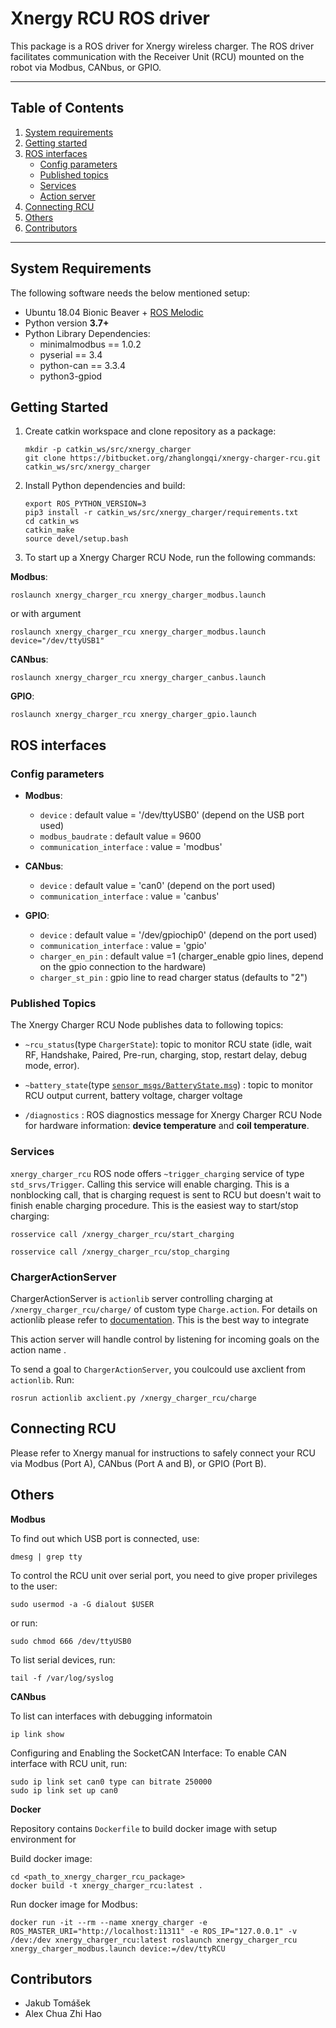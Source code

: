# Xnergy RCU ROS driver

This package is a ROS driver for Xnergy wireless charger. The ROS driver facilitates communication with the Receiver Unit (RCU) mounted on the robot via Modbus, CANbus, or GPIO. 

---- 
## Table of Contents

1. [System requirements](#system-requirements)
2. [Getting started](#Getting-started)
3. [ROS interfaces](#ros-interfaces)
    * [Config parameters](#config-parameters)
    * [Published topics](#published-topics)
    * [Services](#services)    
    * [Action server](#chargeractionserver)
4. [Connecting RCU](#connecting-RCU)
5. [Others](#others)
6. [Contributors](#contributors)

----


## System Requirements
The following software needs the below mentioned setup:

* Ubuntu 18.04 Bionic Beaver + [ROS Melodic](http://wiki.ros.org/melodic/Installation/Ubuntu)
* Python version **3.7+**
* Python Library Dependencies:
    * minimalmodbus == 1.0.2
    * pyserial == 3.4
    * python-can == 3.3.4
    * python3-gpiod

## Getting Started

1. Create catkin workspace and clone repository as a package:

    ```
    mkdir -p catkin_ws/src/xnergy_charger
    git clone https://bitbucket.org/zhanglongqi/xnergy-charger-rcu.git catkin_ws/src/xnergy_charger
    ```

2. Install Python dependencies and build:

    ```
    export ROS_PYTHON_VERSION=3
    pip3 install -r catkin_ws/src/xnergy_charger/requirements.txt
    cd catkin_ws
    catkin_make
    source devel/setup.bash
    ```
3. To start up a Xnergy Charger RCU Node, run the following commands:

**Modbus**:

```
roslaunch xnergy_charger_rcu xnergy_charger_modbus.launch
```

or with argument

```
roslaunch xnergy_charger_rcu xnergy_charger_modbus.launch device="/dev/ttyUSB1"
```

**CANbus**:

```
roslaunch xnergy_charger_rcu xnergy_charger_canbus.launch
```

**GPIO**:

```
roslaunch xnergy_charger_rcu xnergy_charger_gpio.launch
```

## ROS interfaces

### Config parameters

* **Modbus**:
    * `device` : default value = '/dev/ttyUSB0' (depend on the USB port used)
    * `modbus_baudrate` : default value = 9600
    * `communication_interface` : value = 'modbus'

* **CANbus**:
    * `device` : default value = 'can0' (depend on the port used)
    * `communication_interface` : value = 'canbus'

* **GPIO**:
    * `device` : default value = '/dev/gpiochip0' (depend on the port used)
    * `communication_interface` : value = 'gpio'
    * `charger_en_pin` : default value =1 (charger_enable gpio lines, depend on the gpio connection to the hardware)
    * `charger_st_pin` : gpio line to read charger status (defaults to "2")


### Published Topics

The Xnergy Charger RCU Node publishes data to following topics:
    
* `~rcu_status`(type `ChargerState`): topic to monitor RCU state (idle, wait RF, Handshake, Paired, Pre-run, charging, stop, restart delay, debug mode, error).

* `~battery_state`(type [`sensor_msgs/BatteryState.msg`](http://docs.ros.org/en/melodic/api/sensor_msgs/html/msg/BatteryState.html)) : topic to monitor RCU output current, battery voltage, charger voltage
    
* `/diagnostics` : ROS diagnostics message for Xnergy Charger RCU Node for hardware information: **device temperature** and **coil temperature**.


### Services

`xnergy_charger_rcu` ROS node offers `~trigger_charging` service of type `std_srvs/Trigger`. Calling this service will enable charging. This is a nonblocking call, that is charging request is sent to RCU but doesn't wait to finish enable charging procedure. This is the easiest way to start/stop charging:

```
rosservice call /xnergy_charger_rcu/start_charging
```

```shell
rosservice call /xnergy_charger_rcu/stop_charging
```

### ChargerActionServer

ChargerActionServer is `actionlib` server controlling charging at `/xnergy_charger_rcu/charge/` of custom type `Charge.action`. For details on actionlib please refer to [documentation](http://wiki.ros.org/actionlib). This is the best way to integrate  

This action server will handle control by listening for incoming goals on the action name .

To send a goal to `ChargerActionServer`, you coulcould use axclient from `actionlib`. Run:

```
rosrun actionlib axclient.py /xnergy_charger_rcu/charge
```
    

## Connecting RCU

Please refer to Xnergy manual for instructions to safely connect your RCU via Modbus (Port A), CANbus (Port A and B), or GPIO (Port B).

## Others


**Modbus**

To find out which USB port is connected, use:

```
dmesg | grep tty
```

To control the RCU unit over serial port, you need to give proper privileges to the user:

```
sudo usermod -a -G dialout $USER
```

or run:

```
sudo chmod 666 /dev/ttyUSB0
```

To list serial devices, run:

```
tail -f /var/log/syslog
```

**CANbus**

To list can interfaces with debugging informatoin

```
ip link show
```

Configuring and Enabling the SocketCAN Interface: To enable CAN interface with RCU unit, run:         
        
```
sudo ip link set can0 type can bitrate 250000
sudo ip link set up can0
``` 

**Docker**

Repository contains `Dockerfile` to build docker image with setup environment for 

Build docker image:

```
cd <path_to_xnergy_charger_rcu_package>
docker build -t xnergy_charger_rcu:latest .
```

Run docker image for Modbus:

```
docker run -it --rm --name xnergy_charger -e ROS_MASTER_URI="http://localhost:11311" -e ROS_IP="127.0.0.1" -v /dev:/dev xnergy_charger_rcu:latest roslaunch xnergy_charger_rcu xnergy_charger_modbus.launch device:=/dev/ttyRCU
```


## Contributors
* Jakub Tomášek
* Alex Chua Zhi Hao
